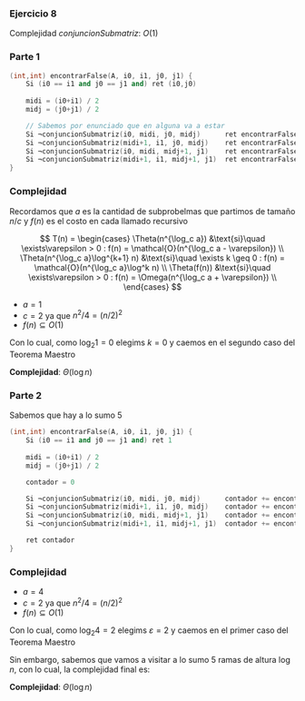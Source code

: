 ### Ejercicio 8

Complejidad *conjuncionSubmatriz*: $O(1)$

### Parte 1

```c++
(int,int) encontrarFalse(A, i0, i1, j0, j1) {
    Si (i0 == i1 and j0 == j1 and) ret (i0,j0)  
    
    midi = (i0+i1) / 2
    midj = (j0+j1) / 2

    // Sabemos por enunciado que en alguna va a estar
    Si ¬conjuncionSubmatriz(i0, midi, j0, midj)      ret encontrarFalse(A, i0, midi, j0, midj)
    Si ¬conjuncionSubmatriz(midi+1, i1, j0, midj)    ret encontrarFalse(A, midi+1, i1, j0, midj)
    Si ¬conjuncionSubmatriz(i0, midi, midj+1, j1)    ret encontrarFalse(A, i0, midi, midj+1, j1)
    Si ¬conjuncionSubmatriz(midi+1, i1, midj+1, j1)  ret encontrarFalse(A, midi+1, i1, midj+1, j1)
}
```
### Complejidad

Recordamos que $a$ es la cantidad de subprobelmas que partimos de tamaño $n/c$ y $f(n)$ es el costo en cada llamado recursivo

$$
T(n) = \begin{cases}
\Theta(n^{\log_c a}) &\text{si}\quad  \exists\varepsilon > 0 : f(n) = \mathcal{O}(n^{\log_c a - \varepsilon}) \\
\Theta(n^{\log_c a}\log^{k+1} n) &\text{si}\quad \exists k \geq 0 : f(n) = \mathcal{O}(n^{\log_c a}\log^k n) \\
\Theta(f(n)) &\text{si}\quad  \exists\varepsilon > 0 : f(n) = \Omega(n^{\log_c a + \varepsilon}) \\
\end{cases}
$$

- $a = 1$
- $c = 2$ ya que $n^2 / 4 = (n / 2)^2$
- $f(n) \subseteq O(1)$

Con lo cual, como $\log_2 1 = 0$ elegims $k = 0$ y caemos en el segundo caso del Teorema Maestro

**Complejidad**: $\Theta(\log n)$

### Parte 2

Sabemos que hay a lo sumo 5

```c++
(int,int) encontrarFalse(A, i0, i1, j0, j1) {
    Si (i0 == i1 and j0 == j1 and) ret 1
    
    midi = (i0+i1) / 2
    midj = (j0+j1) / 2

    contador = 0

    Si ¬conjuncionSubmatriz(i0, midi, j0, midj)      contador += encontrarFalse(A, i0, midi, j0, midj)
    Si ¬conjuncionSubmatriz(midi+1, i1, j0, midj)    contador += encontrarFalse(A, midi+1, i1, j0, midj)
    Si ¬conjuncionSubmatriz(i0, midi, midj+1, j1)    contador += encontrarFalse(A, i0, midi, midj+1, j1)
    Si ¬conjuncionSubmatriz(midi+1, i1, midj+1, j1)  contador += encontrarFalse(A, midi+1, i1, midj+1, j1)

    ret contador
}
```
### Complejidad

- $a = 4$
- $c = 2$ ya que $n^2 / 4 = (n / 2)^2$
- $f(n) \subseteq O(1)$

Con lo cual, como $\log_2 4 = 2$ elegims $\varepsilon = 2$ y caemos en el primer caso del Teorema Maestro

Sin embargo, sabemos que vamos a visitar a lo sumo 5 ramas de altura $\log n$, con lo cual, la complejidad final es:

**Complejidad**: $\Theta(\log n)$